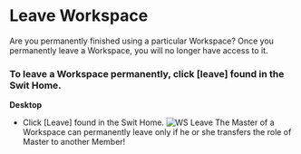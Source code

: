 # Leave Workspace

 Are you permanently finished using a particular Workspace? Once you permanently leave a Workspace, you will no longer have access to it.

 ### To leave a Workspace permanently, click [leave] found in the Swit Home.



**Desktop** 

* Click [Leave] found in the Swit Home. ![WS Leave](https://files.swit.io/help_image/FB_WS10_Leave.png) 
  The Master of a Workspace can permanently leave only if he or she transfers the role of Master to another Member!

 